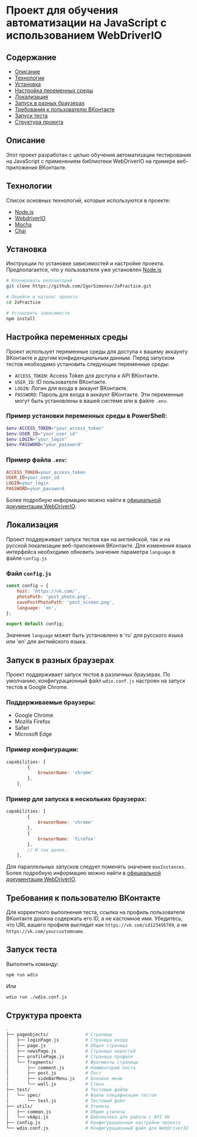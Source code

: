 # Проект для обучения автоматизации на JavaScript с использованием WebDriverIO

## Содержание

- [Описание](#описание)
- [Технологии](#технологии)
- [Установка](#установка)
- [Настройка переменных среды](#настройка-переменных-среды)
- [Локализация](#локализация)
- [Запуск в разных браузерах](#запуск-в-разных-браузерах)
- [Требования к пользователю ВКонтакте](#требования-к-пользователю-вконтакте)
- [Запуск теста](#запуск-теста)
- [Структура проекта](#структура-проекта)

## Описание

Этот проект разработан с целью обучения автоматизации тестирования на JavaScript с применением библиотеки WebDriverIO на примере веб-приложения ВКонтакте.

## Технологии

Список основных технологий, которые используются в проекте:

- [Node.js](https://nodejs.org/)
- [WebdriverIO](https://webdriver.io/)
- [Mocha](https://mochajs.org/)
- [Chai](https://www.chaijs.com/)
  
## Установка

Инструкции по установке зависимостей и настройке проекта. Предполагается, что у пользователя уже установлен [Node.js](https://nodejs.org/)

```bash
# Клонировать репозиторий
git clone https://github.com/IgorSimonov/JsPractice.git

# Перейти в каталог проекта
cd JsPractice

# Установить зависимости
npm install
```

## Настройка переменных среды

Проект использует переменные среды для доступа к вашему аккаунту ВКонтакте и другим конфиденциальным данным. Перед запуском тестов необходимо установить следующие переменные среды:

- `ACCESS_TOKEN`: Access Token для доступа к API ВКонтакте.
- `USER_ID`: ID пользователя ВКонтакте.
- `LOGIN`: Логин для входа в аккаунт ВКонтакте.
- `PASSWORD`: Пароль для входа в аккаунт ВКонтакте.
Эти переменные могут быть установлены в вашей системе или в файле `.env`.

### Пример установки переменных среды в PowerShell:
```powershell
$env:ACCESS_TOKEN="your_access_token"
$env:USER_ID="your_user_id"
$env:LOGIN="your_login"
$env:PASSWORD="your_password"
```

### Пример файла `.env`:

```makefile
ACCESS_TOKEN=your_access_token
USER_ID=your_user_id
LOGIN=your_login
PASSWORD=your_password
```
Более подробную информацию  можно найти в [официальной документации WebDriverIO](https://webdriver.io/docs/parameterize-tests).

## Локализация

Проект поддерживает запуск тестов как на английской, так и на русской локализации веб-приложения ВКонтакте. Для изменения языка интерфейса необходимо обновить значение параметра `language` в файле `config.js`

### Файл `config.js`

```javascript
const config = {
    host: 'https://vk.com/',
    photoPath: 'post_photo.png',
    savePostPhotoPath: 'post_screen.png',
    language: 'en',
};

export default config;
```
Значение `language` может быть установлено в 'ru' для русского языка или 'en' для английского языка.

## Запуск в разных браузерах

Проект поддерживает запуск тестов в различных браузерах. По умолчанию, конфигурационный файл `wdio.conf.js` настроен на запуск тестов в Google Chrome.

### Поддерживаемые браузеры:

- Google Chrome
- Mozilla Firefox
- Safari
- Microsoft Edge

### Пример конфигурации:

```javascript
capabilities: [
        {
            browserName: 'chrome'
        },
    ],
```

### Пример для запуска в нескольких браузерах:

```javascript
capabilities: [
        {
            browserName: 'chrome'
        },
        {
            browserName: 'firefox'
        },
        // И так далее..
    ],
```
Для параллельных запусков следует поменять значение `maxInstances`.
Более подробную информацию  можно найти в [официальной документации WebDriverIO](https://webdriver.io/docs/capabilities/).

## Требования к пользователю ВКонтакте

Для корректного выполнения теста, ссылка на профиль пользователя ВКонтакте должна содержать его ID, а не кастомное имя. Убедитесь, что URL вашего профиля выглядит как `https://vk.com/id123456789`, а не `https://vk.com/yourcustomname`.

## Запуск теста

Выполнить команду:
```bash
npm run wdio
```
Или
```bash
wdio run ./wdio.conf.js
```

## Структура проекта

```bash
.
├── pageobjects/              # Страницы
│   ├── loginPage.js          # Страница входа
│   ├── page.js               # Общая страница
│   ├── newsPage.js           # Страница новостей
│   ├── profilePage.js        # Страница профиля
│   └── fragments/            # Фрагменты страницы
│       ├── comment.js        # Комментарий поста
│       ├── post.js           # Пост
│       ├── sideBarMenu.js    # Боковое меню
│       └── wall.js           # Стена
├── test/                     # Тестовые файлы
│   └── spec/                 # Файлы спецификации тестов
│       └── test.js           # Тестовый файл
├── utils/                    # Утилиты
│   ├── common.js             # Общие утилиты
│   └── vkApi.js              # Библиотека для работы с API VK
├── config.js                 # Конфигурационные настройки проекта
└── wdio.conf.js              # Конфигурационный файл для WebDriverIO
```

